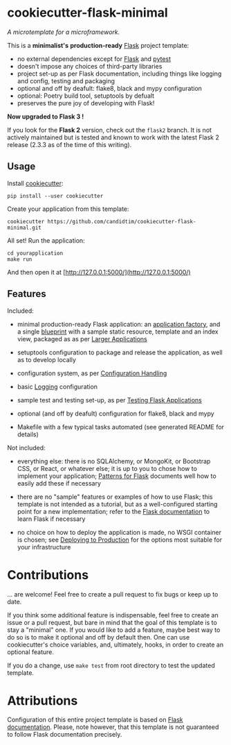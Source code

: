 # cookiecutter-flask-minimal

*A microtemplate for a microframework.*

This is a **minimalist's** **production-ready** [Flask](http://flask.pocoo.org) project template:

 - no external dependencies except for [Flask](http://flask.pocoo.org) and [pytest](https://pytest.org)
 - doesn't impose any choices of third-party libraries
 - project set-up as per Flask documentation, including things like logging and config, testing and packaging
 - optional and off by deafult: flake8, black and mypy configuration
 - optional: Poetry build tool, setuptools by defualt
 - preserves the pure joy of developing with Flask!

**Now upgraded to Flask 3 !**

If you look for the **Flask 2** version, check out the `flask2` branch. It is
not actively maintained but is tested and known to work with the latest Flask 2
release (2.3.3 as of the time of this writing).

## Usage

Install [cookiecutter](https://github.com/audreyr/cookiecutter):

    pip install --user cookiecutter

Create your application from this template:

    cookiecutter https://github.com/candidtim/cookiecutter-flask-minimal.git

All set! Run the application:

    cd yourapplication
    make run

And then open it at [http://127.0.0.1:5000/](http://127.0.0.1:5000/)

## Features

Included:

 - minimal production-ready Flask application:
   an [application factory](https://flask.palletsprojects.com/en/3.0.x/patterns/appfactories/),
   and a single [blueprint](https://flask.palletsprojects.com/en/3.0.x/blueprints/)
   with a sample static resource, template and an index view, packaged as as per
   [Larger Applications](https://flask.palletsprojects.com/en/3.0.x/patterns/packages/)

 - setuptools configuration to package and release the application, as well as
   to develop locally

 - configuration system, as per
   [Configuration Handling](https://flask.palletsprojects.com/en/3.0.x/config/)

 - basic [Logging](https://flask.palletsprojects.com/en/3.0.x/logging/) configuration

 - sample test and testing set-up, as per
   [Testing Flask Applications](https://flask.palletsprojects.com/en/3.0.x/testing/)

 - optional (and off by deafult) configuration for flake8, black and mypy

 - Makefile with a few typical tasks automated (see generated README for details)

Not included:

 - everything else: there is no SQLAlchemy, or MongoKit, or Bootstrap CSS, or
   React, or whatever else; it is up to you to chose how to implement your
   application;
   [Patterns for Flask](https://flask.palletsprojects.com/en/3.0.x/patterns/)
   documents well how to easily add these if necessary

 - there are no "sample" features or examples of how to use Flask; this
   template is not intended as a tutorial, but as a well-configured starting
   point for a new implementation; refer to the
   [Flask documentation](https://flask.palletsprojects.com/en/3.0.x/quickstart/)
   to learn Flask if necessary

 - no choice on how to deploy the application is made, no WSGI container is
   chosen; see
   [Deploying to Production](https://flask.palletsprojects.com/en/3.0.x/deploying/)
   for the options most suitable for your infrastructure

# Contributions

... are welcome! Feel free to create a pull request to fix bugs or keep up to date.

If you think some additional feature is indispensable, feel free to create an
issue or a pull request, but bare in mind that the goal of this template is to
stay a "minimal" one. If you would like to add a feature, maybe best way to do
so is to make it optional and off by default then. One can use cookiecutter's
choice variables, and, ultimately, hooks, in order to create an optional
feature.

If you do a change, use `make test` from root directory to test the updated template.

# Attributions

Configuration of this entire project template is based on
[Flask documentation](https://flask.palletsprojects.com/en/3.0.x/).
Please, note however, that this template is not guaranteed to follow Flask
documentation precisely.

